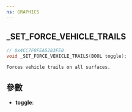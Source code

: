 ```yaml
---
ns: GRAPHICS
---
```

## _SET_FORCE_VEHICLE_TRAILS

```c
// 0x4CC7F0FEA5283FE0
void _SET_FORCE_VEHICLE_TRAILS(BOOL toggle);
```

```
Forces vehicle trails on all surfaces.  
```

## 參數
* **toggle**: 

